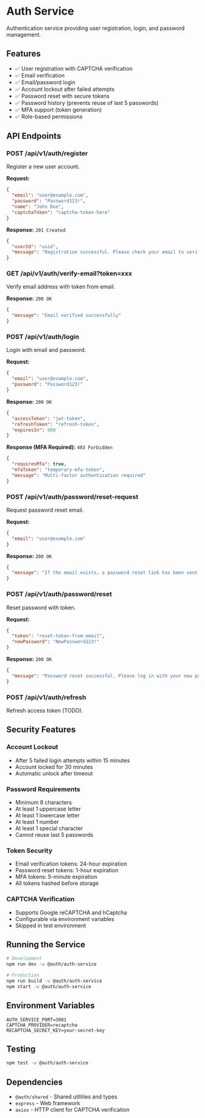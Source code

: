 # Auth Service

Authentication service providing user registration, login, and password management.

## Features

- ✅ User registration with CAPTCHA verification
- ✅ Email verification
- ✅ Email/password login
- ✅ Account lockout after failed attempts
- ✅ Password reset with secure tokens
- ✅ Password history (prevents reuse of last 5 passwords)
- ✅ MFA support (token generation)
- ✅ Role-based permissions

## API Endpoints

### POST /api/v1/auth/register
Register a new user account.

**Request:**
```json
{
  "email": "user@example.com",
  "password": "Password123!",
  "name": "John Doe",
  "captchaToken": "captcha-token-here"
}
```

**Response:** `201 Created`
```json
{
  "userId": "uuid",
  "message": "Registration successful. Please check your email to verify your account."
}
```

### GET /api/v1/auth/verify-email?token=xxx
Verify email address with token from email.

**Response:** `200 OK`
```json
{
  "message": "Email verified successfully"
}
```

### POST /api/v1/auth/login
Login with email and password.

**Request:**
```json
{
  "email": "user@example.com",
  "password": "Password123!"
}
```

**Response:** `200 OK`
```json
{
  "accessToken": "jwt-token",
  "refreshToken": "refresh-token",
  "expiresIn": 900
}
```

**Response (MFA Required):** `403 Forbidden`
```json
{
  "requiresMfa": true,
  "mfaToken": "temporary-mfa-token",
  "message": "Multi-factor authentication required"
}
```

### POST /api/v1/auth/password/reset-request
Request password reset email.

**Request:**
```json
{
  "email": "user@example.com"
}
```

**Response:** `200 OK`
```json
{
  "message": "If the email exists, a password reset link has been sent."
}
```

### POST /api/v1/auth/password/reset
Reset password with token.

**Request:**
```json
{
  "token": "reset-token-from-email",
  "newPassword": "NewPassword123!"
}
```

**Response:** `200 OK`
```json
{
  "message": "Password reset successful. Please log in with your new password."
}
```

### POST /api/v1/auth/refresh
Refresh access token (TODO).

## Security Features

### Account Lockout
- After 5 failed login attempts within 15 minutes
- Account locked for 30 minutes
- Automatic unlock after timeout

### Password Requirements
- Minimum 8 characters
- At least 1 uppercase letter
- At least 1 lowercase letter
- At least 1 number
- At least 1 special character
- Cannot reuse last 5 passwords

### Token Security
- Email verification tokens: 24-hour expiration
- Password reset tokens: 1-hour expiration
- MFA tokens: 5-minute expiration
- All tokens hashed before storage

### CAPTCHA Verification
- Supports Google reCAPTCHA and hCaptcha
- Configurable via environment variables
- Skipped in test environment

## Running the Service

```bash
# Development
npm run dev -w @auth/auth-service

# Production
npm run build -w @auth/auth-service
npm start -w @auth/auth-service
```

## Environment Variables

```env
AUTH_SERVICE_PORT=3001
CAPTCHA_PROVIDER=recaptcha
RECAPTCHA_SECRET_KEY=your-secret-key
```

## Testing

```bash
npm test -w @auth/auth-service
```

## Dependencies

- `@auth/shared` - Shared utilities and types
- `express` - Web framework
- `axios` - HTTP client for CAPTCHA verification
